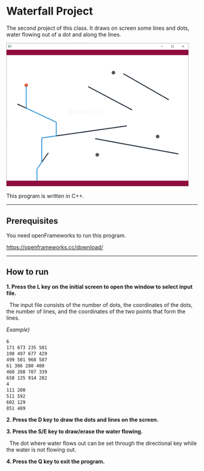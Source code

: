 # Waterfall Project

The second project of this class. It draws on screen some lines and dots, water flowing out of a dot and along the lines.

<img src="./images/intro_1.PNG" width="480">

This program is written in C++.

---

## Prerequisites

You need openFrameworks to run this program.

https://openframeworks.cc/download/

---

## How to run

**1. Press the L key on the initial screen to open the window to select input file.**

&nbsp;&nbsp;The input file consists of the number of dots, the coordinates of the dots, the number of lines, and the coordinates of the two points that form the lines.

*Example)*

```
6
171 673 235 581
198 497 677 429
499 501 968 587
61 306 280 408
460 208 707 339
658 135 914 282
4
111 200
511 592
602 129
851 489
```

**2. Press the D key to draw the dots and lines on the screen.**

**3. Press the S/E key to draw/erase the water flowing.**

&nbsp;&nbsp;The dot where water flows out can be set through the directional key while the water is not flowing out.

**4. Press the Q key to exit the program.**
